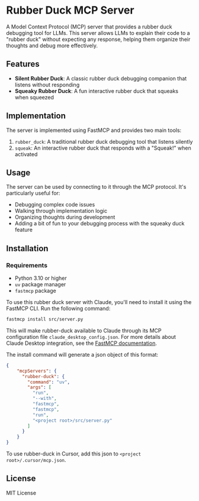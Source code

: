 # Rubber Duck MCP Server

A Model Context Protocol (MCP) server that provides a rubber duck debugging tool for LLMs. This server allows LLMs to explain their code to a "rubber duck" without expecting any response, helping them organize their thoughts and debug more effectively.

## Features

- **Silent Rubber Duck**: A classic rubber duck debugging companion that listens without responding
- **Squeaky Rubber Duck**: A fun interactive rubber duck that squeaks when squeezed

## Implementation

The server is implemented using FastMCP and provides two main tools:

1. `rubber_duck`: A traditional rubber duck debugging tool that listens silently
2. `squeak`: An interactive rubber duck that responds with a "Squeak!" when activated

## Usage

The server can be used by connecting to it through the MCP protocol. It's particularly useful for:
- Debugging complex code issues
- Walking through implementation logic
- Organizing thoughts during development
- Adding a bit of fun to your debugging process with the squeaky duck feature

## Installation

### Requirements
- Python 3.10 or higher
- `uv` package manager
- `fastmcp` package

To use this rubber duck server with Claude, you'll need to install it using the FastMCP CLI. Run the following command:

```bash
fastmcp install src/server.py
```

This will make rubber-duck available to Claude through its MCP configuration file `claude_desktop_config.json`. For more details about Claude Desktop integration, see the [FastMCP documentation](https://github.com/jlowin/fastmcp/blob/main/README.md#claude-desktop-integration-for-regular-use).

The install command will generate a json object of this format:

```json
{
    "mcpServers": {
      "rubber-duck": {
        "command": "uv",
        "args": [
          "run",
          "--with",
          "fastmcp",
          "fastmcp",
          "run",
          "<project root>/src/server.py"
        ]
      }
    }
}
```

To use rubber-duck in Cursor, add this json to `<project root>/.cursor/mcp.json`.

## License

MIT License